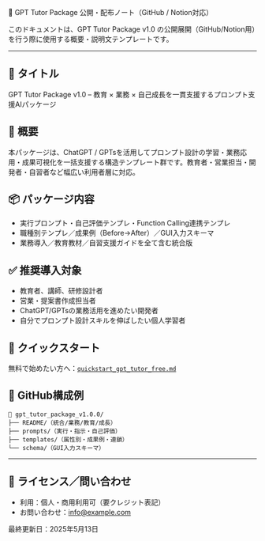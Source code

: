 📢 GPT Tutor Package 公開・配布ノート（GitHub / Notion対応）

このドキュメントは、GPT Tutor Package v1.0 の公開展開（GitHub/Notion用）を行う際に使用する概要・説明文テンプレートです。

---

## 📌 タイトル

GPT Tutor Package v1.0 – 教育 × 業務 × 自己成長を一貫支援するプロンプト支援AIパッケージ

## 🧩 概要

本パッケージは、ChatGPT / GPTsを活用してプロンプト設計の学習・業務応用・成果可視化を一括支援する構造テンプレート群です。教育者・営業担当・開発者・自習者など幅広い利用者層に対応。

## 📦 パッケージ内容

* 実行プロンプト・自己評価テンプレ・Function Calling連携テンプレ
* 職種別テンプレ／成果例（Before→After）／GUI入力スキーマ
* 業務導入／教育教材／自習支援ガイドを全て含む統合版

## ✅ 推奨導入対象

* 教育者、講師、研修設計者
* 営業・提案書作成担当者
* ChatGPT/GPTsの業務活用を進めたい開発者
* 自分でプロンプト設計スキルを伸ばしたい個人学習者

## 🚀 クイックスタート

無料で始めたい方へ：[`quickstart_gpt_tutor_free.md`](quickstart_gpt_tutor_free.md)

## 🔗 GitHub構成例

```
📁 gpt_tutor_package_v1.0.0/
├── README/（統合/業務/教育/成長）
├── prompts/（実行・指示・自己評価）
├── templates/（属性別・成果例・連鎖）
└── schema/（GUI入力スキーマ）
```

---

## 📮 ライセンス／問い合わせ

* 利用：個人・商用利用可（要クレジット表記）
* お問い合わせ：[info@example.com](mailto:info@example.com)

最終更新日：2025年5月13日
